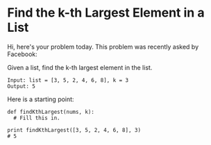 # Find the k-th Largest Element in a List
Hi, here's your problem today. This problem was recently asked by Facebook:

Given a list, find the k-th largest element in the list.
```
Input: list = [3, 5, 2, 4, 6, 8], k = 3
Output: 5
```
Here is a starting point:
```
def findKthLargest(nums, k):
  # Fill this in.

print findKthLargest([3, 5, 2, 4, 6, 8], 3)
# 5
```